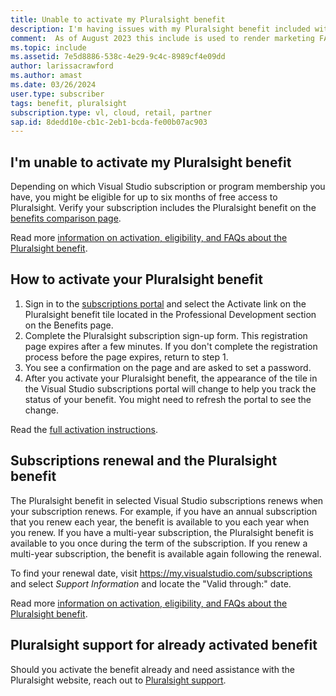 ```yaml
---
title: Unable to activate my Pluralsight benefit
description: I'm having issues with my Pluralsight benefit included with my Visual Studio subscription.
comment:  As of August 2023 this include is used to render marketing FAQ content for VS Subscriptions in the following portals - VSCom, Manage, and My portals. It was not used for learn.microsoft.com content at that time. SMEs are Evan Windom and Larissa Crawford of Red Door Collaborative and Sharvari Dighe.
ms.topic: include
ms.assetid: 7e5d8886-538c-4e29-9c4c-8989cf4e09dd
author: larissacrawford
ms.author: amast
ms.date: 03/26/2024
user.type: subscriber
tags: benefit, pluralsight
subscription.type: vl, cloud, retail, partner
sap.id: 8dedd10e-cb1c-2eb1-bcda-fe00b07ac903
---
```


## I'm unable to activate my Pluralsight benefit

Depending on which Visual Studio subscription or program membership you have, you might be eligible for up to six months of free access to Pluralsight. Verify your subscription includes the Pluralsight benefit on the [benefits comparison page](https://visualstudio.microsoft.com/vs/benefits/#azure?cat=visual-studio-enterprise-subscription). 

Read more [information on activation, eligibility, and FAQs about the Pluralsight benefit](https://learn.microsoft.com/visualstudio/subscriptions/vs-pluralsight). 

## How to activate your Pluralsight benefit
  
1. Sign in to the [subscriptions portal](https://my.visualstudio.com/benefits) and select the Activate link on the Pluralsight benefit tile located in the Professional Development section on the Benefits page. 
1. Complete the Pluralsight subscription sign-up form. This registration page expires after a few minutes. If you don't complete the registration process before the page expires, return to step 1.
1. You see a confirmation on the page and are asked to set a password. 
1. After you activate your Pluralsight benefit, the appearance of the tile in the Visual Studio subscriptions portal will change to help you track the status of your benefit. You might need to refresh the portal to see the change. 

Read the [full activation instructions](https://learn.microsoft.com/visualstudio/subscriptions/vs-pluralsight#activate-your-pluralsight-benefit).

## Subscriptions renewal and the Pluralsight benefit
The Pluralsight benefit in selected Visual Studio subscriptions renews when your subscription renews. For example, if you have an annual subscription that you renew each year, the benefit is available to you each year when you renew. If you have a multi-year subscription, the Pluralsight benefit is available to you once during the term of the subscription. If you renew a multi-year subscription, the benefit is available again following the renewal. 

To find your renewal date, visit <https://my.visualstudio.com/subscriptions> and select *Support Information* and locate the "Valid through:" date. 

Read more [information on activation, eligibility, and FAQs about the Pluralsight benefit](https://learn.microsoft.com/visualstudio/subscriptions/vs-pluralsight). 

## Pluralsight support for already activated benefit
Should you activate the benefit already and need assistance with the Pluralsight website, reach out to [Pluralsight support](https://www.pluralsight.com/contact).